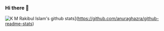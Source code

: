 ### Hi there 👋

<!--
**rakibulislam/rakibulislam** is a ✨ _special_ ✨ repository because its `README.md` (this file) appears on your GitHub profile.

Here are some ideas to get you started:

- 🔭 I’m currently working on ...
- 🌱 I’m currently learning ...
- 👯 I’m looking to collaborate on ...
- 🤔 I’m looking for help with ...
- 💬 Ask me about ...
- 📫 How to reach me: ...
- 😄 Pronouns: ...
- ⚡ Fun fact: ...
-->

![K M Rakibul Islam's github stats](https://github-readme-stats.vercel.app/api?username=rakibulislam&show_icons=true&count_private=true)](https://github.com/anuraghazra/github-readme-stats)
